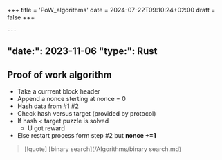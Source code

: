 +++
title = 'PoW_algorithms'
date = 2024-07-22T09:10:24+02:00
draft = false
+++

    ---
"date:": 2023-11-06
"type:": Rust
---
##  Proof of work algorithm 

- Take a currrent block header 
- Append a nonce sterting at nonce = 0
- Hash data from #1 #2 
- Check hash versus target (provided by protocol)
- If hash < target puzzle is solved 
	- U got reward 
- Else restart process form step #2 but **nonce +=1**

 >[!quote] [binary search](/Algorithms/binary search.md) 
